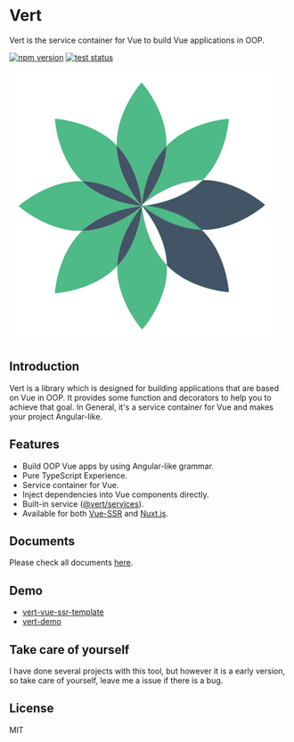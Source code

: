 # Vert

Vert is the service container for Vue to build Vue applications in OOP.

[![npm version](https://badge.fury.io/js/%40vert%2Fcore.svg)](https://badge.fury.io/js/%40vert%2Fcore)
[![test status](https://github.com/vuevert/Vert-Core/workflows/Test/badge.svg)](https://github.com/LancerComet/vue-jsonp/actions)

![vert-logo](https://raw.githubusercontent.com/LancerComet/Vert-Core/master/logo.png)

## Introduction

Vert is a library which is designed for building applications that are based on Vue in OOP. It provides some function and decorators to help you to achieve that goal. In General, it's a service container for Vue and makes your project Angular-like.

## Features

 - Build OOP Vue apps by using Angular-like grammar.
 - Pure TypeScript Experience.
 - Service container for Vue.
 - Inject dependencies into Vue components directly.
 - Built-in service ([@vert/services](https://github.com/LancerComet/Vert-Services)).
 - Available for both [Vue-SSR](https://ssr.vuejs.org) and [Nuxt.js](https://github.com/nuxt/nuxt.js).
 
## Documents

Please check all documents [here](https://github.com/vuevert/Vert-Core/tree/master/doc).

## Demo

 - [vert-vue-ssr-template](https://github.com/LancerComet/vert-vue-ssr-template)
 - [vert-demo](https://github.com/LancerComet/Vert-Demo)

## Take care of yourself

I have done several projects with this tool, but however it is a early version, so take care of yourself, leave me a issue if there is a bug.

## License

MIT
